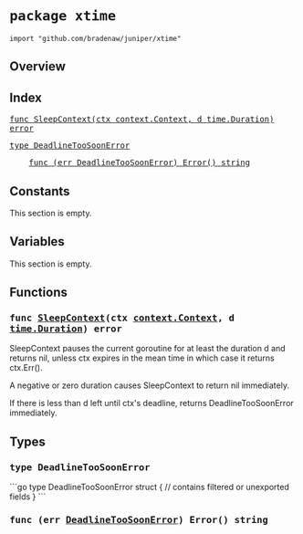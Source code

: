 # `package xtime`

```
import "github.com/bradenaw/juniper/xtime"
```

## Overview



## Index

<samp><a href="#SleepContext">func SleepContext(ctx context.Context, d time.Duration) error</a></samp>

<samp><a href="#DeadlineTooSoonError">type DeadlineTooSoonError</a></samp>

<samp>&nbsp;&nbsp;&nbsp;&nbsp;<a href="#Error">func (err DeadlineTooSoonError) Error() string</a></samp>


## Constants

This section is empty.

## Variables

This section is empty.

## Functions

<h3><a id="SleepContext"></a><samp>func <a href="#SleepContext">SleepContext</a>(ctx <a href="https://pkg.go.dev/context#Context">context.Context</a>, d <a href="https://pkg.go.dev/time#Duration">time.Duration</a>) error</samp></h3>

SleepContext pauses the current goroutine for at least the duration d and returns nil, unless ctx
expires in the mean time in which case it returns ctx.Err().

A negative or zero duration causes SleepContext to return nil immediately.

If there is less than d left until ctx's deadline, returns DeadlineTooSoonError immediately.


## Types

<h3><a id="DeadlineTooSoonError"></a><samp>type DeadlineTooSoonError</samp></h3>
```go
type DeadlineTooSoonError struct {
	// contains filtered or unexported fields
}
```



<h3><a id="Error"></a><samp>func (err <a href="#DeadlineTooSoonError">DeadlineTooSoonError</a>) Error() string</samp></h3>



